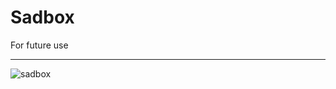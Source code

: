 # Sadbox

For future use

---

<img src="https://rawcdn.githack.com/SaraVieira/sadbox/86635560ee9b206b6fb488937e79481e769043ef/assets/logo.png"  alt="sadbox"/>
